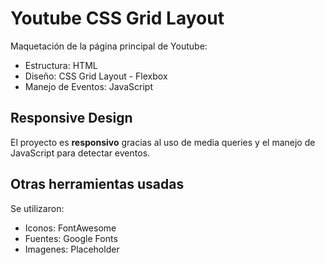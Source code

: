 # Youtube CSS Grid Layout
Maquetación de la página principal de Youtube: 
* Estructura: HTML
* Diseño: CSS Grid Layout - Flexbox
* Manejo de Eventos:  JavaScript
## Responsive Design
El proyecto es **responsivo** gracias al uso de media queries y el manejo de JavaScript para detectar eventos.
## Otras herramientas usadas
Se utilizaron:
* Iconos: FontAwesome
* Fuentes: Google Fonts
* Imagenes: Placeholder

